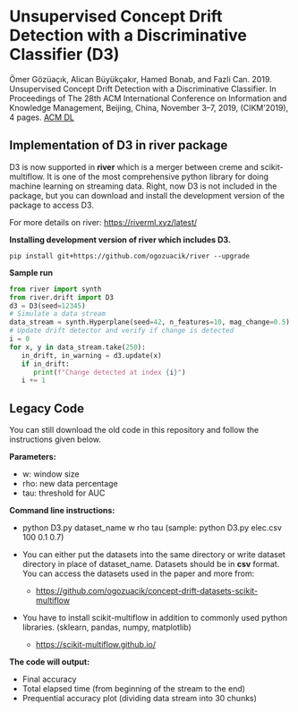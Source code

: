 # Unsupervised Concept Drift Detection with a Discriminative Classifier (D3)

Ömer Gözüaçık, Alican Büyükçakır, Hamed Bonab, and Fazli Can. 2019. Unsupervised Concept Drift Detection with a Discriminative Classifier. In Proceedings of The 28th ACM International Conference on Information and Knowledge Management, Beijing, China, November 3–7, 2019, (CIKM’2019), 4 pages. [ACM DL](https://dl.acm.org/citation.cfm?id=3357384.3358144)

## Implementation of D3 in river package

D3 is now supported in **river** which is a merger between creme and scikit-multiflow. It is one of the most comprehensive python library for doing machine learning on streaming data. Right, now D3 is not included in the package, but you can download and install the development version of the package to access D3.

For more details on river: https://riverml.xyz/latest/

**Installing development version of river which includes D3.**

```
pip install git+https://github.com/ogozuacik/river --upgrade
```

**Sample run**
```python
from river import synth
from river.drift import D3
d3 = D3(seed=12345)
# Simulate a data stream
data_stream = synth.Hyperplane(seed=42, n_features=10, mag_change=0.5)
# Update drift detector and verify if change is detected
i = 0
for x, y in data_stream.take(250):
   in_drift, in_warning = d3.update(x)
   if in_drift:
      print(f"Change detected at index {i}")
   i += 1
```


## Legacy Code

You can still download the old code in this repository and follow the instructions given below.

**Parameters:**
* w: window size
* rho: new data percentage
* tau: threshold for AUC

**Command line instructions:**

* python D3.py dataset_name w rho tau (sample: python D3.py elec.csv 100 0.1 0.7)

* You can either put the datasets into the same directory or write dataset directory in place of dataset_name.
Datasets should be in **csv** format. You can access the datasets used in the paper and more from:
  * https://github.com/ogozuacik/concept-drift-datasets-scikit-multiflow

* You have to install scikit-multiflow in addition to commonly used python libraries. (sklearn, pandas, numpy, matplotlib)
  * https://scikit-multiflow.github.io/

**The code will output:** 
* Final accuracy
* Total elapsed time (from beginning of the stream to the end)
* Prequential accuracy plot (dividing data stream into 30 chunks)
